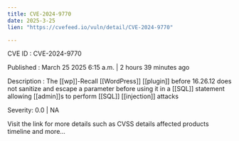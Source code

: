 ```yaml
---
title: CVE-2024-9770
date: 2025-3-25
lien: "https://cvefeed.io/vuln/detail/CVE-2024-9770"

---
```


CVE ID : CVE-2024-9770

Published :  March 25
2025
6:15 a.m. | 2 hours
39 minutes ago

Description : The [[wp]]-Recall   [[WordPress]] [[plugin]] before 16.26.12 does not sanitize and escape a parameter before using it in a [[SQL]] statement
allowing [[admin]]s to perform [[SQL]] [[injection]] attacks

Severity: 0.0 | NA

Visit the link for more details
such as CVSS details
affected products
timeline
and more...

